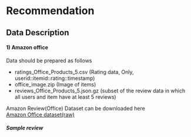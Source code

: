 # Recommendation

## Data Description
#### 1) Amazon office
Data should be prepared as follows
- ratings_Office_Products_5.csv (Rating data, Only, userid::itemid::rating::timestamp)
- office_image.zip (Image of items)
- reviews_Office_Products_5.json.gz (subset of the review data in which all users and item have at least 5 reviews)

Amazon Review(Office) Dataset can be downloaded here<br>
[Amazon Office dataset(raw)](https://drive.google.com/drive/u/0/folders/1NMvsUaaSW9nxtMRnGcQw-8eNY1pjvAJY)

##### Sample review
